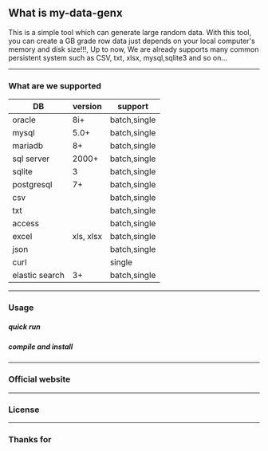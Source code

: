 ## What is my-data-genx

This is a simple tool which can generate large random data. With this tool, you can create a GB grade row data just depends on your local computer's memory and disk size!!!, Up to now, We are already supports many common persistent system such as CSV, txt, xlsx, mysql,sqlite3 and so on...

-------

### What are we supported
| DB             | version   | support      |
|----------------|-----------|--------------|
| oracle         | 8i+       | batch,single |
| mysql          | 5.0+      | batch,single |
| mariadb        | 8+        | batch,single |
| sql server     | 2000+     | batch,single |
| sqlite         | 3         | batch,single |
| postgresql     | 7+        | batch,single |
| csv            |           | batch,single |
| txt            |           | batch,single |
| access         |           | batch,single |
| excel          | xls, xlsx | batch,single |
| json           |           | batch,single |
| curl           |           | single       |
| elastic search | 3+        | batch,single |, sql server, oracle 

-------


### Usage
##### quick run 


##### compile and install
-------

### Official website


-------

### License

-------
### Thanks for



